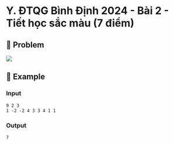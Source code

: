 # Y. ĐTQG Bình Định 2024 - Bài 2 - Tiết học sắc màu (7 điểm)

## 📖 Problem

![](https://espresso.codeforces.com/96d55e1ca1b7e783038e0dec2d55fb42202f3461.png)


## 🧠 Example

### Input

```text
9 2 3
1 -2 -2 4 3 3 4 1 1
```

### Output

```text
7
```


